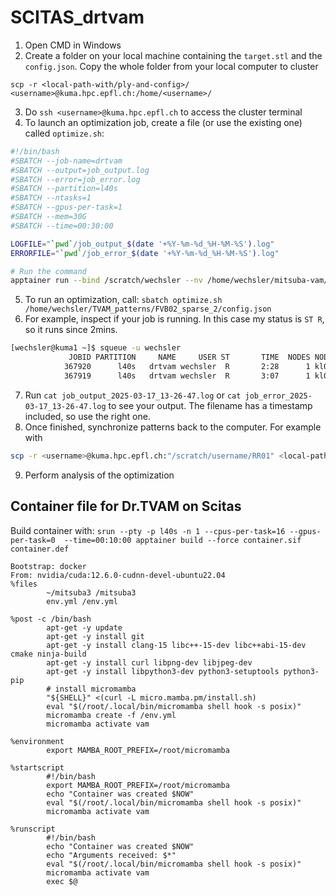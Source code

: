 # SCITAS_drtvam

1. Open CMD in Windows
2. Create a folder on your local machine containing the `target.stl` and the `config.json`. Copy the whole folder from your local computer to cluster
```
scp -r <local-path-with/ply-and-config>/ <username>@kuma.hpc.epfl.ch:/home/<username>/
```
3. Do `ssh <username>@kuma.hpc.epfl.ch` to access the cluster terminal
4. To launch an optimization job, create a file (or use the existing one) called `optimize.sh`:
```bash
#!/bin/bash
#SBATCH --job-name=drtvam
#SBATCH --output=job_output.log
#SBATCH --error=job_error.log
#SBATCH --partition=l40s
#SBATCH --ntasks=1
#SBATCH --gpus-per-task=1
#SBATCH --mem=30G
#SBATCH --time=00:30:00

LOGFILE="`pwd`/job_output_$(date '+%Y-%m-%d_%H-%M-%S').log"
ERRORFILE="`pwd`/job_error_$(date '+%Y-%m-%d_%H-%M-%S').log"

# Run the command
apptainer run --bind /scratch/wechsler --nv /home/wechsler/mitsuba-vam/container_pip.sif drtvam $1 > "$LOGFILE" 2> "$ERRORFILE"
```
5. To run an optimization, call: `sbatch optimize.sh /home/wechsler/TVAM_patterns/FVB02_sparse_2/config.json`
6. For example, inspect if your job is running. In this case my status is `ST R`, so it runs since 2mins.
```bash
[wechsler@kuma1 ~]$ squeue -u wechsler
             JOBID PARTITION     NAME     USER ST       TIME  NODES NODELIST(REASON)
            367920      l40s   drtvam wechsler  R       2:28      1 kl001
            367919      l40s   drtvam wechsler  R       3:07      1 kl001
```
7. Run `cat job_output_2025-03-17_13-26-47.log` or `cat job_error_2025-03-17_13-26-47.log` to see your output. The filename has a timestamp included, so use the right one.
8. Once finished, synchronize patterns back to the computer. For example with
```bash
scp -r <username>@kuma.hpc.epfl.ch:"/scratch/username/RR01" <local-path>/<where-you-want>
```
9. Perform analysis of the optimization


## Container file for Dr.TVAM on Scitas
Build container with: `srun --pty -p l40s -n 1 --cpus-per-task=16 --gpus-per-task=0  --time=00:10:00 apptainer build --force container.sif container.def`
```
Bootstrap: docker
From: nvidia/cuda:12.6.0-cudnn-devel-ubuntu22.04
%files
        ~/mitsuba3 /mitsuba3
        env.yml /env.yml

%post -c /bin/bash
        apt-get -y update
        apt-get -y install git
        apt-get -y install clang-15 libc++-15-dev libc++abi-15-dev cmake ninja-build
        apt-get -y install curl libpng-dev libjpeg-dev
        apt-get -y install libpython3-dev python3-setuptools python3-pip
        # install micromamba
        "${SHELL}" <(curl -L micro.mamba.pm/install.sh)
        eval "$(/root/.local/bin/micromamba shell hook -s posix)"
        micromamba create -f /env.yml
        micromamba activate vam

%environment
        export MAMBA_ROOT_PREFIX=/root/micromamba

%startscript
        #!/bin/bash
        export MAMBA_ROOT_PREFIX=/root/micromamba
        echo "Container was created $NOW"
        eval "$(/root/.local/bin/micromamba shell hook -s posix)"
        micromamba activate vam

%runscript
        #!/bin/bash
        echo "Container was created $NOW"
        echo "Arguments received: $*"
        eval "$(/root/.local/bin/micromamba shell hook -s posix)"
        micromamba activate vam
        exec $@

```
